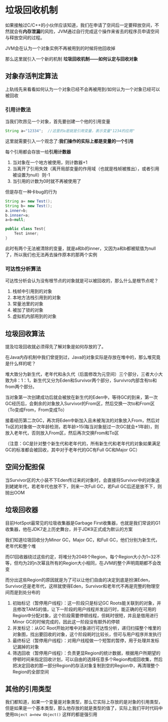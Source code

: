 # 垃圾回收机制

如果接触过C/C++的小伙伴应该知道，我们在申请了空间后一定要释放空间，不然就会有**内存泄漏**的风险，JVM通过自行完成这个操作来省去的程序员申请空间与释放空间的过程。

JVM会在认为一个对象实例不再被用到的时候将他回收掉

那么这里就引入一个新的机制 **垃圾回收机制——如何认定与回收对象**

## 对象存活判定算法

上轨线先来看看如何认为一个对象已经不会再被用到/如何认为一个对象已经可以被回收

### 引用计数法

当我们吹昂见一个对象，首先要创建一个他的引用变量

```java
String a="12334";  //这里的a是就是引用变量，表示变量"1234的应用"
```

这里就需要引入一个观念了:**我们操作的实际上都是变量的一个引用**

每个引用都会存放一给**引用计数器**

1. 当对象在一个地方被使用，则计数器+1
2. 当离开了引用失效（离开局部变量的作用域（也就是栈帧被推出），或者引用被设置为null）则-1
3. 当引用的计数为0时就不再被使用了

但是存在一种卡bug的行为

```java
String a= new Test();
String b= new Test();
a.inner=b;
b.innser=a;
a=b=null;

public class Test{
	Test inner;
}
```

此时有两个无法被清除的变量，就是a和b的inner，又因为a和b都被赋值为null了，所以我们也无法再去操作原本的那两个实例

### 可达性分析算法

可达性分析会认为没有根节点的对象就是可以被回收的，那么什么是根节点呢？

1. 栈帧中引用到的对象
2. 本地方法栈引用到的对象
3. 常量池里的对象
4. 被加了锁的对象
5. 虚拟机内部用到的对象

## 垃圾回收算法

提及垃圾回收就必须得先了解对象是如何存放的了。

在Java内存机制中我们曾提到过，Java的对象实际是存放在堆中的，那么堆究竟是什么样的呢？

堆大致分为新生代，老年代和永久代（后面修改为元空间）三个部分，三者大小大致为8：1：1，新生代又分为Eden和Survivor两个部分，Survivro内部含有to和from两个部分。

当对象第一次创建成功后就会被放在新生代的Eden中，等待GC的到来，第一次GC经历后，会剩余的对象放入Survivor的From区，然后交换一次to和From区（To变成From，From变成To）

接着经历第二次GC，再次将Eden中新加入且未被淘汰的对象放入From，然后对To区的对象做一次年龄检测，若年龄>15(每当对象挺过一次GC就会+1年龄)，则放入老年代，否则放入From区，然后再次交换From和To区

（注意：GC是针对整个新生代和老年代的，所有新生代和老年代的对象如果满足GC的标准都会被回收，其中对于老年代的GC有Full GC和Major GC）

## 空间分配担保

当Survivor区的大小装不下Eden传过来的对象时，会直接将Survivor中的对象送到姥姥年代，若老年代也放不下，则来一次Full GC，若Full GC后还是放不下，则抛出OOM

## 垃圾回收器

目前HotSpot最常见的垃圾收集器是Garbage First收集器，也就是我们常说的G1收集器，他在JDK7走上历史舞台，并于JDK9正式成为默认的方案

我们知道垃圾回收分为Minor GC，Major GC，和Full GC，他们分别为新生代，老年代和整个堆

而G1回收器绕过这些约定，将堆分为2048个Region，每个Region大小为1~32不等，但均为2的n次幂且所有的Region大小相同，在JVM的整个声明周期都不会改变

而分出这些Region的原因就是为了可以让他们自由的决定到底是扮演Eden，Survivor还是老年代，这样就使得Eden，Survivor和老年代不再是完整的物理空间而是到处分布的

1. 初始标记（暂停用户线程）：这一阶段只是标记GC Roots能关联到的对象，并且修改TAMS的值，让下一阶段的用户线程并发运行时，能正确的在可用的Region中分配对象，这个阶段需要停顿线程，但耗时很短，并且是借用进行Minor GC的时候完成的，因此这一阶段没有额外的停顿
2. 并发标记：从GC Root开始对堆中对象进行可达性分析，递归扫描整个堆里的对象图，找出要回收的对象，这个阶段耗时比较长，但可与用户程序并发执行
3. 最终标记（暂停用户线程）：对用户线程做一个短暂的暂停，用于处理并发标记漏掉的对象
4. 筛选回收（暂停用户线程）：负责更显Region的统计数据，根据用户所期望的停顿时间来指定回收计划，可以自由的选择任意多个Region构成回收集，然后把决定回收的那一部分Region的存活对象复制到空的Region中，再清理整个Region的全部空间

## 其他的引用类型

我们都知道，如果一个变量是对象类型，那么它实际上存放的是对象的引用类型，但是如果是一个基本类型，那么他存放的就是类型的值了，实际上我们平时代码中使用`Object a=new Object()` 这样的都是强引用

